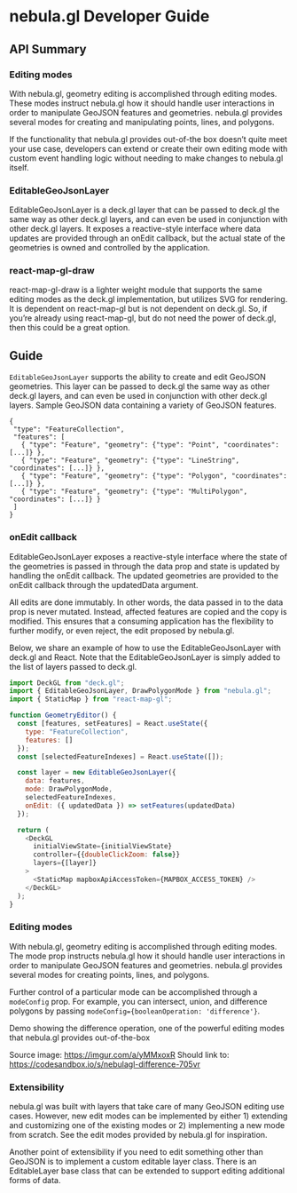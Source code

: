 # nebula.gl Developer Guide

## API Summary

### Editing modes

With nebula.gl,  geometry editing is accomplished through editing modes. These modes instruct nebula.gl how it should handle user interactions in order to manipulate GeoJSON features and geometries. nebula.gl provides several modes for creating and manipulating points, lines, and polygons.

If the functionality that nebula.gl provides out-of-the box doesn’t quite meet your use case, developers can extend or create their own editing mode with custom event handling logic without needing to make changes to nebula.gl itself.

### EditableGeoJsonLayer

EditableGeoJsonLayer is a deck.gl layer that can be passed to deck.gl the same way as other deck.gl layers, and can even be used in conjunction with other deck.gl layers. It exposes a reactive-style interface where data updates are provided through an onEdit callback, but the actual state of the geometries is owned and controlled by the application.

### react-map-gl-draw

react-map-gl-draw is a lighter weight module that supports the same editing modes as the deck.gl implementation, but utilizes SVG for rendering. It is dependent on react-map-gl but is not dependent on deck.gl. So, if you’re already using react-map-gl, but do not need the power of deck.gl, then this could be a great option.

## Guide

`EditableGeoJsonLayer` supports the ability to create and edit GeoJSON geometries. This layer can be passed to deck.gl the same way as other deck.gl layers, and can even be used in conjunction with other deck.gl layers.  Sample GeoJSON data containing a variety of GeoJSON features.

```
{
 "type": "FeatureCollection",
 "features": [
   { "type": "Feature", "geometry": {"type": "Point", "coordinates": [...]} },
   { "type": "Feature", "geometry": {"type": "LineString", "coordinates": [...]} },
   { "type": "Feature", "geometry": {"type": "Polygon", "coordinates": [...]} },
   { "type": "Feature", "geometry": {"type": "MultiPolygon", "coordinates": [...]} }
 ]
}
```

### onEdit callback

EditableGeoJsonLayer exposes a reactive-style interface where the state of the geometries is passed in through the data prop and state is updated by handling the onEdit callback. The updated geometries are provided to the onEdit callback through the updatedData argument.

All edits are done immutably. In other words, the data passed in to the data prop is never mutated. Instead, affected features are copied and the copy is modified. This ensures that a consuming application has the flexibility to further modify, or even reject, the edit proposed by nebula.gl.

Below, we share an example of how to use the EditableGeoJsonLayer with deck.gl and React. Note that the EditableGeoJsonLayer is simply added to the list of layers passed to deck.gl.

```js
import DeckGL from "deck.gl";
import { EditableGeoJsonLayer, DrawPolygonMode } from "nebula.gl";
import { StaticMap } from "react-map-gl";

function GeometryEditor() {
  const [features, setFeatures] = React.useState({
    type: "FeatureCollection",
    features: []
  });
  const [selectedFeatureIndexes] = React.useState([]);

  const layer = new EditableGeoJsonLayer({
    data: features,
    mode: DrawPolygonMode,
    selectedFeatureIndexes,
    onEdit: ({ updatedData }) => setFeatures(updatedData)
  });

  return (
    <DeckGL
      initialViewState={initialViewState}
      controller={{doubleClickZoom: false}}
      layers={[layer]}
    >
      <StaticMap mapboxApiAccessToken={MAPBOX_ACCESS_TOKEN} />
    </DeckGL>
  );
}
```

### Editing modes

With nebula.gl, geometry editing is accomplished through editing modes. The mode prop instructs nebula.gl how it should handle user interactions in order to manipulate GeoJSON features and geometries. nebula.gl provides several modes for creating points, lines, and polygons.

Further control of a particular mode can be accomplished through a `modeConfig` prop. For example, you can intersect, union, and difference polygons by passing `modeConfig={booleanOperation: 'difference'}`.

Demo showing the difference operation, one of the powerful editing modes that nebula.gl provides out-of-the-box

Source image: https://imgur.com/a/yMMxoxR
Should link to: https://codesandbox.io/s/nebulagl-difference-705vr


### Extensibility

nebula.gl was built with layers that take care of many GeoJSON editing use cases. However, new edit modes can be implemented by either 1) extending and customizing one of the existing modes or 2) implementing a new mode from scratch. See the edit modes provided by nebula.gl for inspiration.

Another point of extensibility if you need to edit something other than GeoJSON is to implement a custom editable layer class. There is an EditableLayer base class that can be extended to support editing additional forms of data.
